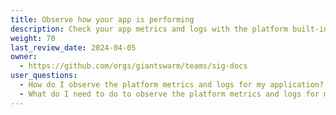 ```yaml
---
title: Observe how your app is performing
description: Check your app metrics and logs with the platform built-in observability tools.
weight: 70
last_review_date: 2024-04-05
owner:
  - https://github.com/orgs/giantswarm/teams/sig-docs
user_questions:
  - How do I observe the platform metrics and logs for my application?
  - What do I need to do to observe the platform metrics and logs for my application?
---
```


<!--
Show how to access Grafana and basic dashboard and logs
 -->
